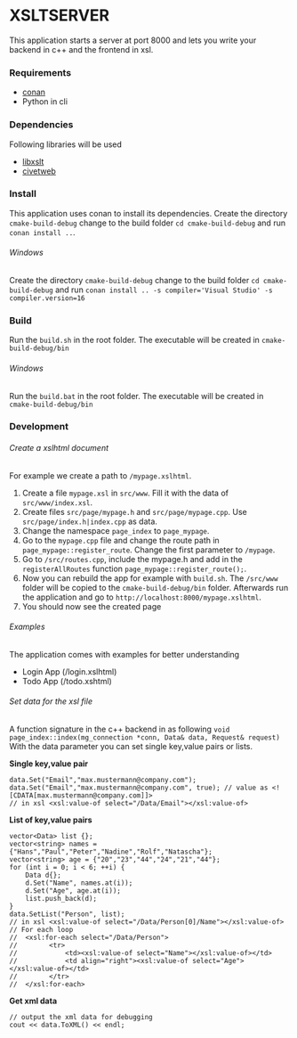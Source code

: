 # XSLTSERVER

This application starts a server at port 8000 and lets you write your backend
in c++ and the frontend in xsl.

### Requirements

- [conan](https://docs.conan.io/en/latest/installation.html)
- Python in cli

### Dependencies

Following libraries will be used
- [libxslt](http://xmlsoft.org/XSLT/)
- [civetweb](https://github.com/civetweb/civetweb)

### Install

This application uses conan to install its dependencies.
Create the directory ```cmake-build-debug``` change to the build folder ```cd cmake-build-debug``` and run ```conan install ..```.

###### Windows
Create the directory ```cmake-build-debug``` change to the build folder ```cd cmake-build-debug``` and run
```conan install .. -s compiler='Visual Studio' -s compiler.version=16```

### Build
Run the ```build.sh``` in the root folder. The executable will be created in ```cmake-build-debug/bin```

###### Windows
Run the ```build.bat``` in the root folder. The executable will be created in ```cmake-build-debug/bin```

### Development

###### Create a xslhtml document

For example we create a path to ```/mypage.xslhtml```.
1. Create a file ```mypage.xsl``` in ```src/www```. Fill it with the data of ```src/www/index.xsl```.
2. Create files ```src/page/mypage.h``` and ```src/page/mypage.cpp```. Use ```src/page/index.h|index.cpp``` as data.
3. Change the namespace ```page_index``` to ```page_mypage```.
4. Go to the ```mypage.cpp``` file and change the route path in ```page_mypage::register_route```. Change the first parameter to ```/mypage```.
5. Go to ```/src/routes.cpp```, include the mypage.h and add in the ```registerAllRoutes``` function ```page_mypage::register_route();```.
6. Now you can rebuild the app for example with ```build.sh```. The ```/src/www``` folder will be copied to the ```cmake-build-debug/bin``` folder. Afterwards run the application and go to ```http://localhost:8000/mypage.xslhtml```.
7. You should now see the created page

###### Examples

The application comes with examples for better understanding
- Login App (/login.xslhtml)
- Todo App (/todo.xshtml)

###### Set data for the xsl file

A function signature in the c++ backend in as following ```void page_index::index(mg_connection *conn, Data& data, Request& request)```
With the data parameter you can set single key,value pairs or lists.

**Single key,value pair**
```
data.Set("Email","max.mustermann@company.com");
data.Set("Email","max.mustermann@company.com", true); // value as <![CDATA[max.mustermann@company.com]]>
// in xsl <xsl:value-of select="/Data/Email"></xsl:value-of>
```

**List of key,value pairs**
```
vector<Data> list {};
vector<string> names = {"Hans","Paul","Peter","Nadine","Rolf","Natascha"};
vector<string> age = {"20","23","44","24","21","44"};
for (int i = 0; i < 6; ++i) {
    Data d{};
    d.Set("Name", names.at(i));
    d.Set("Age", age.at(i));
    list.push_back(d);
}
data.SetList("Person", list);
// in xsl <xsl:value-of select="/Data/Person[0]/Name"></xsl:value-of>
// For each loop
//  <xsl:for-each select="/Data/Person">
//        <tr>
//            <td><xsl:value-of select="Name"></xsl:value-of></td>
//            <td align="right"><xsl:value-of select="Age"></xsl:value-of></td>
//        </tr>
//  </xsl:for-each>
```

**Get xml data**
```
// output the xml data for debugging
cout << data.ToXML() << endl;
```